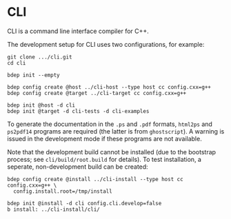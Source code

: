 # CLI

CLI is a command line interface compiler for C++.

The development setup for CLI uses two configurations, for example:

```
git clone .../cli.git
cd cli

bdep init --empty

bdep config create @host ../cli-host --type host cc config.cxx=g++
bdep config create @target ../cli-target cc config.cxx=g++

bdep init @host -d cli
bdep init @target -d cli-tests -d cli-examples

```

To generate the documentation in the `.ps` and `.pdf` formats, `html2ps` and
`ps2pdf14` programs are required (the latter is from `ghostscript`). A warning
is issued in the development mode if these programs are not available.

Note that the development build cannot be installed (due to the bootstrap
process; see `cli/build/root.build` for details). To test installation, a
seperate, non-development build can be created:

```
bdep config create @install ../cli-install --type host cc config.cxx=g++ \
  config.install.root=/tmp/install

bdep init @install -d cli config.cli.develop=false
b install: ../cli-install/cli/
```
